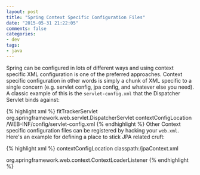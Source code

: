 ```yaml
---
layout: post
title: "Spring Context Specific Configuration Files"
date: "2015-05-31 21:22:05"
comments: false
categories:
- dev
tags:
- java
---
```


Spring can be configured in lots of different ways and using context specific XML configuration is one of the preferred approaches. Context specific configuration in other words is simply a chunk of XML specific to a single concern (e.g. servlet config, jpa config, and whatever else you need). A classic example of this is the `servlet-config.xml` that the Dispatcher Servlet binds against:

{% highlight xml %}
<servlet>
  <servlet-name>fitTrackerServlet</servlet-name>
  <servlet-class>org.springframework.web.servlet.DispatcherServlet</servlet-class>
  <init-param>
    <param-name>contextConfigLocation</param-name>
    <param-value>/WEB-INF/config/servlet-config.xml</param-value>
  </init-param>
</servlet>
{% endhighlight %}
Other Context specific configuration files can be registered by hacking your `web.xml`. Here's an example for defining a place to stick JPA related cruft:

{% highlight xml %}
<context-param>
    <param-name>contextConfigLocation</param-name>
    <param-value>classpath:/jpaContext.xml</param-value>
</context-param>

<listener>
    <listener-class>org.springframework.web.context.ContextLoaderListener</listener-class>
</listener>
{% endhighlight %}
